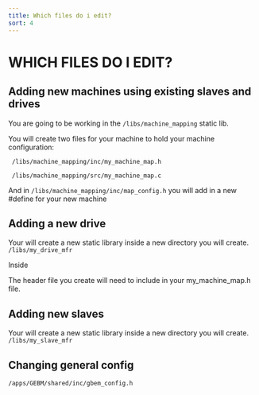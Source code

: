 ```yaml
---
title: Which files do i edit?
sort: 4
---
```

# WHICH FILES DO I EDIT?

## Adding new machines using existing slaves and drives

You are going to be working in the `/libs/machine_mapping` static lib.

You will create two files for your machine to hold your machine configuration:

` /libs/machine_mapping/inc/my_machine_map.h` 

` /libs/machine_mapping/src/my_machine_map.c`

And in `/libs/machine_mapping/inc/map_config.h` you will add in a new #define for your new machine 

## Adding a new drive

Your will create a new static library inside a new directory you will create. `/libs/my_drive_mfr`

Inside 

The header file you create will need to include in your my_machine_map.h file.

## Adding new slaves

Your will create a new static library inside a new directory you will create. `/libs/my_slave_mfr`

## Changing general config

`/apps/GEBM/shared/inc/gbem_config.h`

